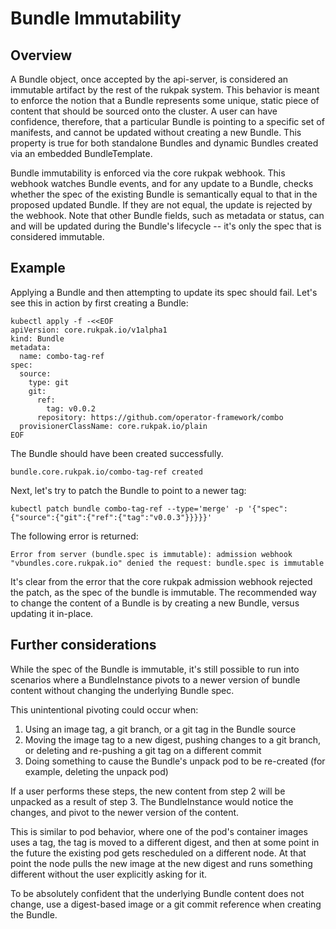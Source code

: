 # Bundle Immutability

## Overview

A Bundle object, once accepted by the api-server, is considered an immutable artifact by the rest of the rukpak system.
This behavior is meant to enforce the notion that a Bundle represents some unique, static piece of content that should
be sourced onto the cluster. A user can have confidence, therefore, that a particular Bundle is pointing to a specific
set of manifests, and cannot be updated without creating a new Bundle. This property is true for both standalone Bundles
and dynamic Bundles created via an embedded BundleTemplate.

Bundle immutability is enforced via the core rukpak webhook. This webhook watches Bundle events, and for any update to a
Bundle, checks whether the spec of the existing Bundle is semantically equal to that in the proposed updated Bundle. If
they are not equal, the update is rejected by the webhook. Note that other Bundle fields, such as metadata or status,
can and will be updated during the Bundle's lifecycle -- it's only the spec that is considered immutable.

## Example

Applying a Bundle and then attempting to update its spec should fail. Let's see this in action by first creating a
Bundle:

```console
kubectl apply -f -<<EOF
apiVersion: core.rukpak.io/v1alpha1
kind: Bundle
metadata:
  name: combo-tag-ref
spec:
  source:
    type: git
    git:
      ref:
        tag: v0.0.2
      repository: https://github.com/operator-framework/combo
  provisionerClassName: core.rukpak.io/plain
EOF
```

The Bundle should have been created successfully.

```console
bundle.core.rukpak.io/combo-tag-ref created
```

Next, let's try to patch the Bundle to point to a newer tag:

```console
kubectl patch bundle combo-tag-ref --type='merge' -p '{"spec":{"source":{"git":{"ref":{"tag":"v0.0.3"}}}}}'
```

The following error is returned:

```console
Error from server (bundle.spec is immutable): admission webhook "vbundles.core.rukpak.io" denied the request: bundle.spec is immutable
```

It's clear from the error that the core rukpak admission webhook rejected the patch, as the spec of the bundle is
immutable. The recommended way to change the content of a Bundle is by creating a new Bundle, versus updating it
in-place.

## Further considerations

While the spec of the Bundle is immutable, it's still possible to run into scenarios where a BundleInstance pivots to a
newer version of bundle content without changing the underlying Bundle spec.

This unintentional pivoting could occur when:

1. Using an image tag, a git branch, or a git tag in the Bundle source
2. Moving the image tag to a new digest, pushing changes to a git branch, or deleting and re-pushing a git tag on a
   different commit
3. Doing something to cause the Bundle's unpack pod to be re-created (for example, deleting the unpack pod)

If a user performs these steps, the new content from step 2 will be unpacked as a result of step 3. The BundleInstance
would notice the changes, and pivot to the newer version of the content.

This is similar to pod behavior, where one of the pod's container images uses a tag, the tag is moved to a different
digest, and then at some point in the future the existing pod gets rescheduled on a different node. At that point the
node pulls the new image at the new digest and runs something different without the user explicitly asking for it.

To be absolutely confident that the underlying Bundle content does not change, use a digest-based image or a git commit
reference when creating the Bundle.
